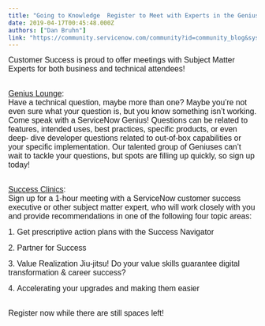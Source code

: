 ```yaml
---
title: "Going to Knowledge  Register to Meet with Experts in the Genius Lounge or Success Clinics Today"
date: 2019-04-17T00:45:48.000Z
authors: ["Dan Bruhn"]
link: "https://community.servicenow.com/community?id=community_blog&sys_id=1fd33c2adb383b001cd8a345ca96194a"
---
```

<p><span style="font-family: arial, helvetica, sans-serif; font-size: 12pt;">Customer Success is proud to offer meetings with Subject Matter Experts for both business and technical attendees!<br /></span></p>
<p><span style="font-family: arial, helvetica, sans-serif; font-size: 12pt;"><br /><a href="https://servicenow.g2planet.com/knowledge2019/myevent_genius_lounge" rel="nofollow">Genius Lounge</a>: <br />Have a technical question, maybe more than one? Maybe you’re not even sure what your question is, but you know something isn’t working. Come speak with a ServiceNow Genius! Questions can be related to features, intended uses, best practices, specific products, or even deep- dive developer questions related to out-of-box capabilities or your specific implementation. Our talented group of Geniuses can’t wait to tackle your questions, but spots are filling up quickly, so sign up today!<br /><br /></span></p>
<p><span style="font-family: arial, helvetica, sans-serif; font-size: 12pt;"><a href="https://servicenow.g2planet.com/knowledge2019/myevent_success_clinics" rel="nofollow">Success Clinics</a>:<br />Sign up for a 1-hour meeting with a ServiceNow customer success executive or other subject matter expert, who will work closely with you and provide recommendations in one of the following four topic areas:</span></p>
<p><span style="font-family: arial, helvetica, sans-serif; font-size: 12pt;">1. Get prescriptive action plans with the Success Navigator</span></p>
<p><span style="font-family: arial, helvetica, sans-serif; font-size: 12pt;">2. Partner for Success </span></p>
<p><span style="font-family: arial, helvetica, sans-serif; font-size: 12pt;">3. Value Realization Jiu-jitsu! Do your value skills guarantee digital transformation &amp; career success?</span></p>
<p><span style="font-family: arial, helvetica, sans-serif; font-size: 12pt;">4. Accelerating your upgrades and making them easier</span></p>
<p><span style="font-family: arial, helvetica, sans-serif; font-size: 12pt;"><br />Register now while there are still spaces left!</span></p>
<p> </p>
<p> </p>